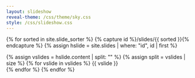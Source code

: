```yaml
---
layout: slideshow
reveal-theme: /css/theme/sky.css
style: /css/slideshow.css
---
```


{% for sorted in site.slide_sorter %}
  {% capture id %}/slides/{{ sorted }}{% endcapture %}
  {% assign hslide = site.slides | where: "id", id | first %}
  <section>
    {% assign vslides = hslide.content | split: "<!--split-->" %}
    {% assign split =  vslides | size %}
	  {% for vslide in vslides %}
      <section{% if hslide.background %} data-background="{{ site.baseurl }}{{ hslide.background }}"{% endif %}{% if hslide.class %} class="{{ hslide.class }}"{% endif %}>
	    {{ vslide }}
	  </section>
	  {% endfor %}
  </section>
{% endfor %}

